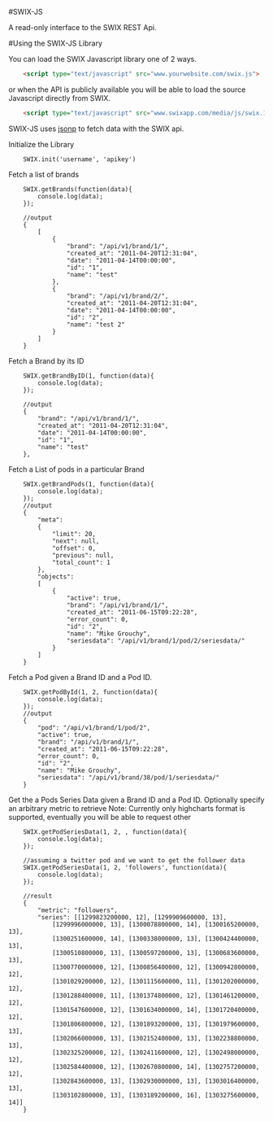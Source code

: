 #SWIX-JS

A read-only interface to the SWIX REST Api.


#Using the SWIX-JS Library

You can load the SWIX Javascript library one of 2 ways.

```html
	<script type="text/javascript" src="www.yourwebsite.com/swix.js">
```
or when the API is publicly available you will be able to load the source
Javascript directly from SWIX.

```html
	<script type="text/javascript" src="www.swixapp.com/media/js/swix.1.0.js">
```


SWIX-JS uses [jsonp](http://en.wikipedia.org/wiki/JSONP) to fetch data with
the SWIX api.


Initialize the Library
```
	SWIX.init('username', 'apikey')
```

Fetch a list of brands
```
	SWIX.getBrands(function(data){
		console.log(data);
	});

	//output
	{
		[
			{
				"brand": "/api/v1/brand/1/",
				"created_at": "2011-04-20T12:31:04",
				"date": "2011-04-14T00:00:00",
				"id": "1",
				"name": "test"
			},
			{
				"brand": "/api/v1/brand/2/",
				"created_at": "2011-04-20T12:31:04",
				"date": "2011-04-14T00:00:00",
				"id": "2",
				"name": "test 2"
			}
		]
	}

```

Fetch a Brand by its ID
```
	SWIX.getBrandByID(1, function(data){
		console.log(data);
	});

	//output
	{
		"brand": "/api/v1/brand/1/",
		"created_at": "2011-04-20T12:31:04",
		"date": "2011-04-14T00:00:00",
		"id": "1",
		"name": "test"
	},
```

Fetch a List of pods in a particular Brand
```
	SWIX.getBrandPods(1, function(data){
		console.log(data);
	});
	//output
	{
		"meta":
		{
			"limit": 20,
			"next": null,
			"offset": 0,
			"previous": null,
			"total_count": 1
		},
		"objects":
		[
			{
				"active": true,
				"brand": "/api/v1/brand/1/",
				"created_at": "2011-06-15T09:22:28",
				"error_count": 0,
				"id": "2",
				"name": "Mike Grouchy",
				"seriesdata": "/api/v1/brand/1/pod/2/seriesdata/"
			}
		]
	}
```

Fetch a Pod given a Brand ID and a Pod ID.
```
	SWIX.getPodById(1, 2, function(data){
		console.log(data);
	});
	//output
	{
		"pod": "/api/v1/brand/1/pod/2",
		"active": true,
		"brand": "/api/v1/brand/1/",
		"created_at": "2011-06-15T09:22:28",
		"error_count": 0,
		"id": "2",
		"name": "Mike Grouchy",
		"seriesdata": "/api/v1/brand/38/pod/1/seriesdata/"
	}
```

Get the a Pods Series Data given a Brand ID and a Pod ID.
Optionally specify an arbitrary metric to retrieve
Note: Currently only highcharts format is supported, eventually
you will be able to request other
```
	SWIX.getPodSeriesData(1, 2, , function(data){
		console.log(data);
	});

	//assuming a twitter pod and we want to get the follower data
	SWIX.getPodSeriesData(1, 2, 'followers', function(data){
		console.log(data);
	});

	//result
	{
		"metric": "followers",
		"series": [[1299823200000, 12], [1299909600000, 13],
			[1299996000000, 13], [1300078800000, 14], [1300165200000, 13],
			[1300251600000, 14], [1300338000000, 13], [1300424400000, 13],
			[1300510800000, 13], [1300597200000, 13], [1300683600000, 13],
			[1300770000000, 12], [1300856400000, 12], [1300942800000, 12],
			[1301029200000, 12], [1301115600000, 11], [1301202000000, 12],
			[1301288400000, 11], [1301374800000, 12], [1301461200000, 12],
			[1301547600000, 12], [1301634000000, 14], [1301720400000, 12],
			[1301806800000, 12], [1301893200000, 13], [1301979600000, 13],
			[1302066000000, 13], [1302152400000, 13], [1302238800000, 13],
			[1302325200000, 12], [1302411600000, 12], [1302498000000, 12],
			[1302584400000, 12], [1302670800000, 14], [1302757200000, 12],
			[1302843600000, 13], [1302930000000, 13], [1303016400000, 13],
			[1303102800000, 13], [1303189200000, 16], [1303275600000, 14]]
	}

```


